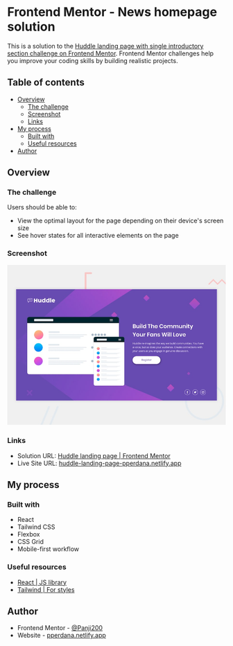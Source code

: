 # Frontend Mentor - News homepage solution

This is a solution to the [Huddle landing page with single introductory section challenge on Frontend Mentor](https://www.frontendmentor.io/challenges/huddle-landing-page-with-a-single-introductory-section-B_2Wvxgi0). Frontend Mentor challenges help you improve your coding skills by building realistic projects.

## Table of contents

 - [Overview](#overview)
   - [The challenge](#the-challenge)
   - [Screenshot](#screenshot)
   - [Links](#links)
 - [My process](#my-process)
    - [Built with](#built-with)
    - [Useful resources](#useful-resources)
  - [Author](#author)

## Overview

### The challenge

Users should be able to:

- View the optimal layout for the page depending on their device's screen size
- See hover states for all interactive elements on the page

### Screenshot

![](./src/images/desktop-preview.jpg)

### Links

- Solution URL: [Huddle landing page | Frontend Mentor](https://www.frontendmentor.io/solutions/huddle-landing-page-using-react-and-tailwind--7f0EWnoci)
- Live Site URL: [huddle-landing-page-pperdana.netlify.app](https://huddle-landing-page-pperdana.netlify.app)

## My process

### Built with

- React
- Tailwind CSS
- Flexbox
- CSS Grid
- Mobile-first workflow

### Useful resources

- [React | JS library](https://reactjs.org/)
- [Tailwind | For styles](https://tailwindcss.com/)

## Author

- Frontend Mentor - [@Panji200](https://www.frontendmentor.io/profile/Panji200)
- Website - [pperdana.netlify.app](https://pperdana.netlify.app)

